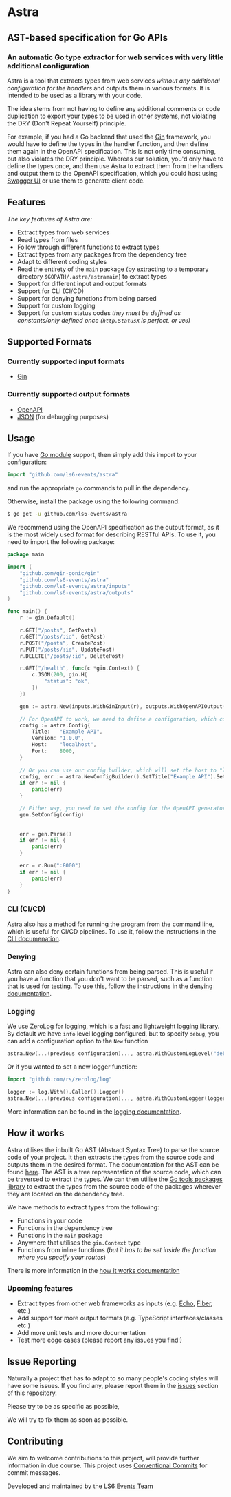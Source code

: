 # Astra
## AST-based specification for Go APIs
### An automatic Go type extractor for web services with very little additional configuration

Astra is a tool that extracts types from web services _without any additional configuration for the handlers_ and outputs them in various formats. It is intended to be used as a library with your code. 

The idea stems from not having to define any additional comments or code duplication to export your types to be used in other systems, not violating the DRY (Don't Repeat Yourself) principle. 

For example, if you had a Go backend that used the [Gin](https://www.github.com/gin-gonic/gin) framework, you would have to define the types in the handler function, and then define them again in the OpenAPI specification. This is not only time consuming, but also violates the DRY principle. Whereas our solution, you'd only have to define the types once, and then use Astra to extract them from the handlers and output them to the OpenAPI specification, which you could host using [Swagger UI](https://swagger.io/tools/swagger-ui/) or use them to generate client code.

## Features

*The key features of Astra are:*
* Extract types from web services
* Read types from files
* Follow through different functions to extract types
* Extract types from any packages from the dependency tree
* Adapt to different coding styles
* Read the entirety of the `main` package (by extracting to a temporary directory `$GOPATH/.astra/astramain`) to extract types
* Support for different input and output formats
* Support for CLI (CI/CD)
* Support for denying functions from being parsed
* Support for custom logging
* Support for custom status codes _they must be defined as constants/only defined once (`http.StatusX` is perfect, or `200`)_

## Supported Formats

### Currently supported input formats
* [Gin](https://www.github.com/gin-gonic/gin)
### Currently supported output formats
* [OpenAPI](https://www.openapis.org/)
* [JSON](https://www.json.org/json-en.html) (for debugging purposes)

## Usage
If you have [Go module](https://github.com/golang/go/wiki/Modules) support, then simply add this import to your configuration:
```go
import "github.com/ls6-events/astra"
```
and run the appropriate `go` commands to pull in the dependency.

Otherwise, install the package using the following command:
```bash
$ go get -u github.com/ls6-events/astra
```
We recommend using the OpenAPI specification as the output format, as it is the most widely used format for describing RESTful APIs. To use it, you need to import the following package:
```go
package main

import (
	"github.com/gin-gonic/gin"
	"github.com/ls6-events/astra"
	"github.com/ls6-events/astra/inputs"
	"github.com/ls6-events/astra/outputs"
)

func main() {
	r := gin.Default()

	r.GET("/posts", GetPosts)
	r.GET("/posts/:id", GetPost)
	r.POST("/posts", CreatePost)
	r.PUT("/posts/:id", UpdatePost)
	r.DELETE("/posts/:id", DeletePost)

	r.GET("/health", func(c *gin.Context) {
		c.JSON(200, gin.H{
			"status": "ok",
		})
	})

	gen := astra.New(inputs.WithGinInput(r), outputs.WithOpenAPIOutput("openapi.generated.yaml"))

	// For OpenAPI to work, we need to define a configuration, which contains the title, version and description amongst other important information
	config := astra.Config{
		Title:   "Example API",
		Version: "1.0.0",
		Host:    "localhost",
		Port:    8000,
	}
	
	// Or you can use our config builder, which will set the host to "localhost" by default, and will validate the configuration to test if it is valid.
	config, err := astra.NewConfigBuilder().SetTitle("Example API").SetVersion("1.0.0").SetPort(8000).SetSecure(false).Build()
	if err != nil {
		panic(err)
	}

	// Either way, you need to set the config for the OpenAPI generator to use
	gen.SetConfig(config)
	
	
	err = gen.Parse()
	if err != nil {
		panic(err)
	}

	err = r.Run(":8000")
	if err != nil {
		panic(err)
	}
}
```
### CLI (CI/CD)
Astra also has a method for running the program from the command line, which is useful for CI/CD pipelines. To use it, follow the instructions in the [CLI documenation](./docs/cli.md).

### Denying

Astra can also deny certain functions from being parsed. This is useful if you have a function that you don't want to be parsed, such as a function that is used for testing. To use this, follow the instructions in the [denying documentation](./docs/denying.md).


### Logging
We use [ZeroLog](https://www.github.com/rs/zerolog) for logging, which is a fast and lightweight logging library. By default we have `info` level logging configured, but to specify `debug`, you can add a configuration option to the `New` function
```go
astra.New(...(previous configuration)..., astra.WithCustomLogLevel("debug"))
```

Or if you wanted to set a new logger function:
```go
import "github.com/rs/zerolog/log"

logger := log.With().Caller().Logger()
astra.New(...(previous configuration)..., astra.WithCustomLogger(logger))
```

More information can be found in the [logging documentation](./docs/logging.md).

## How it works

Astra utilises the inbuilt Go AST (Abstract Syntax Tree) to parse the source code of your project. It then extracts the types from the source code and outputs them in the desired format. The documentation for the AST can be found [here](https://golang.org/pkg/go/ast/). The AST is a tree representation of the source code, which can be traversed to extract the types. We can then utilise the [Go tools packages library](https://pkg.go.dev/golang.org/x/tools/go/packages) to extract the types from the source code of the packages wherever they are located on the dependency tree.

We have methods to extract types from the following:
* Functions in your code
* Functions in the dependency tree
* Functions in the `main` package
* Anywhere that utilises the `gin.Context` type
* Functions from inline functions (_but it has to be set inside the function where you specify your routes_)

There is more information in the [how it works documentation](./docs/how-it-works.md)

### Upcoming features
* Extract types from other web frameworks as inputs (e.g. [Echo](https://github.com/labstack/echo), [Fiber](https://github.com/gofiber/fiber), etc.)
* Add support for more output formats (e.g. TypeScript interfaces/classes etc.)
* Add more unit tests and more documentation
* Test more edge cases (please report any issues you find!)

## Issue Reporting

Naturally a project that has to adapt to so many people's coding styles will have some issues. If you find any, please report them in the [issues](https://www.github.com/LS6-Events/astra/issues) section of this repository. 

Please try to be as specific as possible, 

We will try to fix them as soon as possible.

## Contributing
We aim to welcome contributions to this project, will provide further information in due course.
This project uses [Conventional Commits](https://www.conventionalcommits.org/en/v1.0.0/) for commit messages.

Developed and maintained by the [LS6 Events Team](https://www.ls6.events)